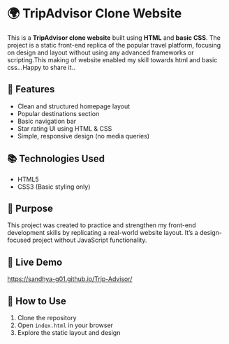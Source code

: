 # 🌍 TripAdvisor Clone Website

This is a **TripAdvisor clone website** built using **HTML** and **basic CSS**. The project is a static front-end replica of the popular travel platform, focusing on design and layout without using any advanced frameworks or scripting.This making of website enabled my skill towards html and basic css...Happy to share it..

## 🚀 Features

* Clean and structured homepage layout
* Popular destinations section
* Basic navigation bar
* Star rating UI using HTML & CSS
* Simple, responsive design (no media queries)

## 📚 Technologies Used

* HTML5
* CSS3 (Basic styling only)

## 🎯 Purpose

This project was created to practice and strengthen my front-end development skills by replicating a real-world website layout. It’s a design-focused project without JavaScript functionality.

## 🔗 Live Demo

https://sandhya-g01.github.io/Trip-Advisor/

## 📁 How to Use

1. Clone the repository
2. Open `index.html` in your browser
3. Explore the static layout and design


